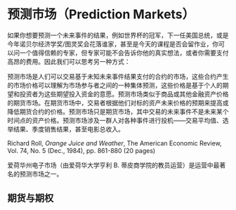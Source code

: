 # 预测市场（Prediction Markets）

如果你想要预测一个未来事件的结果，例如世界杯的冠军，下一任美国总统，或是今年诺贝尔经济学奖/图灵奖会花落谁家，甚至是今天的课程是否会留作业，你可以问一个值得信赖的专家，但专家可能不会告诉你他的真实想法，或者你需要支付高昂的费用。因此我们可以思考另一种方式：

预测市场是人们可以交易基于未知未来事件结果支付的合约的市场，这些合约产生的市场价格可以理解为市场参与者之间的一种集体预测，这些价格是基于个人的期望和投资者为这些期望投入资金的意愿。预测市场类似于商品或其他金融资产价格的期货市场。在期货市场中，交易者根据他们对标的资产未来价格的预期来提高或降低期货合约的价格。预测市场只是期货市场，其中交易的未来事件不是未来某个时间点的资产价格。预测市场涉及一群人对各种事件进行投机——交易平均值、选举结果、季度销售结果，甚至电影总收入。

Richard Roll, *Orange Juice and Weather*, The American Economic Review, Vol. 74, No. 5 (Dec., 1984), pp. 861-880 (20 pages)

爱荷华州电子市场（由爱荷华大学亨利 B. 蒂皮商学院的教员运营）是运营中最著名的预测市场之一。

## 期货与期权